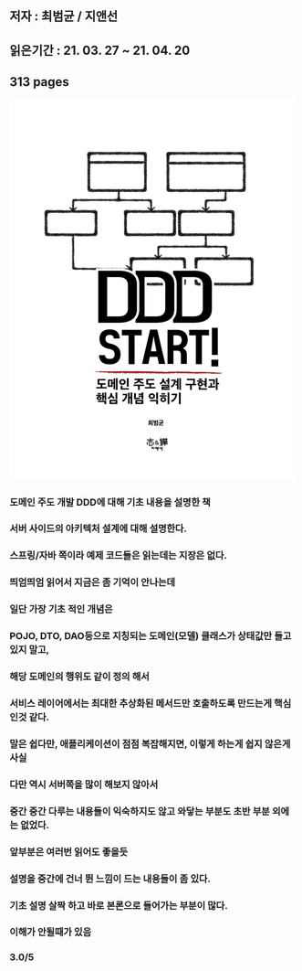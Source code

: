 ## 저자 : 최범균  / 지앤선

## 읽은기간 : 21. 03. 27 ~ 21. 04. 20

## 313 pages

![Smithsonian Image](../../public/images/books-images/dddstart.jpg)

### 도메인 주도 개발 DDD에 대해 기초 내용을 설명한 책 

### 서버 사이드의 아키텍처 설계에 대해 설명한다.

### 스프링/자바 쪽이라 예제 코드들은 읽는데는 지장은 없다.

### 띄엄띄엄 읽어서 지금은 좀 기억이 안나는데

### 일단 가장 기초 적인 개념은

### POJO, DTO, DAO등으로 지칭되는 도메인(모델) 클래스가 상태값만 들고 있지 말고, 

### 해당 도메인의 행위도 같이 정의 해서

### 서비스 레이어에서는 최대한 추상화된 메서드만 호출하도록 만드는게 핵심인것 같다. 

### 말은 쉽다만, 애플리케이션이 점점 복잡해지면, 이렇게 하는게 쉽지 않은게 사실

### 다만 역시 서버쪽을 많이 해보지 않아서 

### 중간 중간 다루는 내용들이 익숙하지도 않고 와닿는 부분도 초반 부분 외에는 없었다.

### 앞부분은 여러번 읽어도 좋을듯

### 설명을 중간에 건너 뛴 느낌이 드는 내용들이 좀 있다.

### 기초 설명 살짝 하고 바로 본론으로 들어가는 부분이 많다.

### 이해가 안될때가 있음

### 3.0/5
